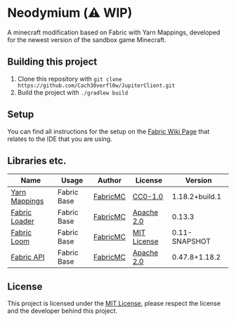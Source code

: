 # Neodymium (:warning: WIP)
A minecraft modification based on Fabric with Yarn Mappings, developed for the newest version of the sandbox game Minecraft. 

## Building this project

1. Clone this repository with `git clone https://github.com/Cach30verfl0w/JupiterClient.git`
2. Build the project with `./gradlew build`

## Setup
You can find all instructions for the setup on the [Fabric Wiki Page](https://fabricmc.net/wiki/tutorial:setup) that relates to the IDE that you are using. 

## Libraries etc.

| Name | Usage | Author | License | Version |
|------|--------|-------|---------|---------|
| [Yarn Mappings](https://github.com/FabricMC/yarn) | Fabric Base | [FabricMC](https://github.com/FabricMC) | [CC0-1.0](https://github.com/FabricMC/yarn/blob/22w19a/LICENSE) | 1.18.2+build.1 |
| [Fabric Loader](https://github.com/FabricMC/fabric-loader) | Fabric Base | [FabricMC](https://github.com/FabricMC) | [Apache 2.0](https://github.com/FabricMC/fabric-loader/blob/master/LICENSE) | 0.13.3 |
| [Fabric Loom](https://github.com/FabricMC/fabric-loom) | Fabric Base | [FabricMC](https://github.com/FabricMC) | [MIT License](https://github.com/FabricMC/fabric-loom/blob/dev/0.12/LICENSE) | 0.11-SNAPSHOT |
| [Fabric API](https://github.com/FabricMC/fabric) | Fabric Base | [FabricMC](https://github.com/FabricMC) | [Apache 2.0](https://github.com/FabricMC/fabric/blob/1.18.2/LICENSE) | 0.47.8+1.18.2 |

## License

This project is licensed under the [MIT License](https://github.com/Cach30verfl0w/JupiterClient/blob/main/LICENSE), please respect the license and the developer behind this project.
